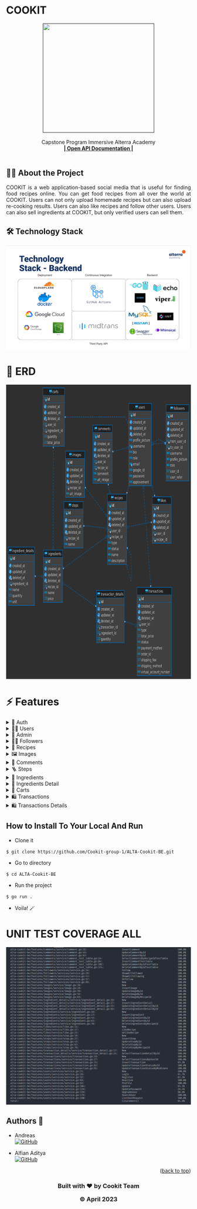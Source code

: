 # COOKIT

<div align="center">
  <a href="">
    <img src="" width="304" height="297">
  </a>

  <p align="center">
    Capstone Program Immersive Alterra Academy
    <br />
    <a href="https://app.swaggerhub.com/apis-docs/STARCON10_1/ALTA-Cookit-BE/1.0"><strong>| Open API Documentation |</strong></a>
    <br />
    <br />
  </p>
</div>

## 🧑‍💻 About the Project

<p align="justify">COOKIT is a web application-based social media that is useful for finding food recipes online. You can get food recipes from all over the world at COOKIT. Users can not only upload homemade recipes but can also upload re-cooking results. Users can also like recipes and follow other users. Users can also sell ingredients at COOKIT, but only verified users can sell them.</p>

## 🛠 Technology Stack

<div align="center">
<img src="techno_stack.png">
  </div>

# 🔗 ERD

<div align="center">
<img src="cookit_ERD.png" width="800" height="800">
  </div>

# ⚡ Features

<details>
  <summary>🎫 Auth</summary>
  
| Method      | Endpoint            | Params      |q-Params            | JWT Token   | Function                                |
| ----------- | ------------------- | ----------- |--------------------| ----------- | --------------------------------------- |
| POST        | /register           | -           |-                   | NO         | Register a new User                |
| POST        | /login      | -           |-                   | NO         | Login to the system        |
  
</details>

<details>
  <summary>🙍‍♂️ Users</summary>
  
| Method      | Endpoint            | Params      |q-Params            | JWT Token   | Function                                |
| ----------- | ------------------- | ----------- |--------------------| ----------- | --------------------------------------- |
| GET        | /users           | -           |-                   | YES         | Show profile                |
| PUT        | /users      | -           |-                   | YES         | Update profile data        |
| DELETE        | /users      | -           |-                   | YES         | Delete user data        |
| GET        | /users/search      | -           | username                   | YES         | Search another users with username        |
| PUT        | /users/password      | -           |-                   | YES         | Update password account        |
| GET        | /users/(user_id)      | user_id           |-                   | YES         | Show another user profile        |
| GET        | /users/follower      | -           |-                   | YES         | Show list follower        |
| GET        | /users/following      | -           |-                   | YES         | Show list following        |
| GET        | /users/upgrade      | -           |-                   | YES         | Request upgrade account        |
</details>

<details> 
    <summary>👮 Admin </summary>

| Method      | Endpoint            | Params      |q-Params            | JWT Token   | Function                                |
| ----------- | ------------------- | ----------- |--------------------| ----------- | --------------------------------------- |
| GET        | /users/listverify           | -           |-                   | YES         | Show list for user request upgrading account                |
| PUT        | /users/approval/(user_id)      | user_id           |-                   | YES         | Accepting or deny user request upgrade account for admin        |
</details>

<details> 
    <summary>🙋‍♂️ Followers </summary>

| Method      | Endpoint            | Params      |q-Params            | JWT Token   | Function                                |
| ----------- | ------------------- | ----------- |--------------------| ----------- | --------------------------------------- |
| POST        | /users/follow/(user_id)           | user_id           |-                  | YES         | Following another user                |
| DELETE        | /users/unfollow/(user_id)      | user_id           |-                  | YES         | Unfollow users        |
</details>

<details> 
    <summary>🍳 Recipes</summary>

| Method      | Endpoint            | Params      |q-Params            | JWT Token   | Function                                |
| ----------- | ------------------- | ----------- |--------------------| ----------- | --------------------------------------- |
| GET        | /recipes           | -           |page, limit, id, user_id, name, type                   | NO         | Show list recepies                |
| POST        | /recipes      | -           |-                   | YES         | Insert new recipe        |
| PUT        | /recipes(recipe_id)      | recipe_id           |                   | YES         | Update recipe        |
| DELETE        | /recipes(recipe_id)      | recipe_id           |-                 | YES         | Delete recipe by recipe_id        |
| GET        | /users/recipes/timeline      | -           |page, limit                   | YES         | Show timeline recipes        |
| GET        | /recipes/trending      | -           |page, limit                   | YES         | Show trending recipes        |
| GET        | /recipes/(recipe_id)/detail      | recipe_id           |-                 | NO         | Show detail recipes        |
| POST        | /recipes/(recipe_id)/like      | recipe_id           |-                | YES         | Like recipes        |
| DELETE        | /recipes/(recipe_id)/unlike      | recipe_id           |-                | YES         | Unlike recipes        |
</details>

<details> 
    <summary>🖼️ Images</summary>

| Method      | Endpoint            | Params      |q-Params            | JWT Token   | Function                                |
| ----------- | ------------------- | ----------- |--------------------| ----------- | --------------------------------------- |
| POST        | /recipes/(recipe_id)/images           |  recipe_id           |-                  | YES         | Insert new recipes image                |
| DELETE        | /recipes/(recipe_id)/images      |  recipe_id           |-                  | YES         | Delete recipes image        |
| PUT        | /recipes/(recipe_id)/images/(image_id)      |  recipe_id and image_id           |-                 | YES         | Update recipes image        |
| DELETE        | /recipes/(recipe_id)/images/(image_id)      |  recipe_id and image_id           |-                  | YES         | Delete recipes image        |
</details>

<details> 
    <summary>💬 Comments</summary>

| Method      | Endpoint            | Params      |q-Params            | JWT Token   | Function                                |
| ----------- | ------------------- | ----------- |--------------------| ----------- | --------------------------------------- |
| POST        | /recipes/(recipe_id)/comments           |  recipe_id           |-                  | YES         | Create comment in recipes                |
| DELETE        | /recipes/(recipe_id)/comments/(comment_id)      |  recipe_id and comment_id           |-                  | YES         | Delete comment in recipes        |
| PUT        | /recipes/(recipe_id)/comments/(comment_id)      |  recipe_id and comment_id          |-                 | YES         | Update comment in recipe        |
| GET        | /recipes/(recipe_id)/comments      |  recipe_id           |page, limit                  | NO         | Get list comment in recipes        |
</details>

<details> 
    <summary>🪜 Steps</summary>

| Method      | Endpoint            | Params      |q-Params            | JWT Token   | Function                                |
| ----------- | ------------------- | ----------- |--------------------| ----------- | --------------------------------------- |
| POST        | /recipes/(recipe_id)/steps          |  recipe_id           |-                  | YES         | Create new recipes step               |
| DELETE        | /recipes/(recipe_id)/steps      |  recipe_id           |-                  | YES         | Delete recipes steps        |
| PUT        | /recipes/(recipe_id)/steps/(step_id)      |  recipe_id and step_id           |-                 | YES         | Update steps in recipe        |
| DELETE        | /recipes/(recipe_id)/steps/(step_id)      |  recipe_id and step_id           |-                  | YES         | Delete steps in recipes        |
</details>

<details> 
    <summary>🍅 Ingredients</summary>

| Method      | Endpoint            | Params      |q-Params            | JWT Token   | Function                                |
| ----------- | ------------------- | ----------- |--------------------| ----------- | --------------------------------------- |
| POST        | /recipes/(recipe_id)/ingredients          |  recipe_id           |-                  | YES         | Create new recipes ingredient               |
| DELETE        | /recipes/(recipe_id)/ingredients      |  recipe_id           |-                  | YES         | Delete recipes ingredients        |
| PUT        | /recipes/(recipe_id)/ingredients/(ingredient_id)      |  recipe_id and ingredient_id           |-                 | YES         | Update ingredients in recipe        |
| DELETE        | /recipes/(recipe_id)/ingredients/(ingredient_id)      |  recipe_id and ingredient_id           |-                  | YES         | Delete ingredients in recipes        |
</details>

<details> 
    <summary>🥕 Ingredients Detail</summary>

| Method      | Endpoint            | Params      |q-Params            | JWT Token   | Function                                |
| ----------- | ------------------- | ----------- |--------------------| ----------- | --------------------------------------- |
| POST        | /recipes/(recipe_id)/ingredients/(ingredient_id)/ingredientDetails          |  recipe_id and ingredient_id           |-                  | YES         | Create new ingredients detail               |
| PUT        | /recipes/(recipe_id)/ingredients/ingredientDetails/(ingredient_detail_id)      |  recipe_id and ingredient_detail_id           |-                 | YES         | Update ingredients detail        |
| DELETE        | /recipes/(recipe_id)/ingredients/ingredientDetails/(ingredient_detail_id)      |  recipe_id and ingredient_detail_id           |-                  | YES         | Delete ingredients detail        |
</details>

<details> 
    <summary>🛒 Carts</summary>

| Method      | Endpoint            | Params      |q-Params            | JWT Token   | Function                                |
| ----------- | ------------------- | ----------- |--------------------| ----------- | --------------------------------------- |
| GET        | /users/carts      | -           |page, limit                   | YES         | Get list carts        |
| POST        | /users/carts           | -           |-                   | YES         | Create new cart                |
| PUT        | /users/carts/(cart_id)      |  cart_id           |-                 | YES         | Update users cart        |
| DELETE        | /users/carts/(cart_id)      |  cart_id           |-                  | YES         | Delete users cart        |
</details>

<details> 
    <summary>🛍️ Transactions</summary>

| Method      | Endpoint            | Params      |q-Params            | JWT Token   | Function                                |
| GET        | /users/transactions      | -           |page, limit, status                   | YES         | Get list transactions        |
| ----------- | ------------------- | ----------- |--------------------| ----------- | --------------------------------------- |
| POST        | /users/transactions           | -           |-                   | YES         | Create new transactions                 |
| PUT        | /users/transactions/(transaction_id)/status      | cart_id          |-                 | YES         | Update users status transactions        |
</details>

<details> 
    <summary>🛍️ Transactions Details</summary>
    
| Method      | Endpoint            | Params      |q-Params            | JWT Token   | Function                                |
| ----------- | ------------------- | ----------- |--------------------| ----------- | --------------------------------------- |
| GET        | /users/transactions/transaction_detail/(transaction_detail_id)      |   transaction_detail_id           |-                 | YES         | Get list users transaction detail       |
</details>

## How to Install To Your Local And Run

- Clone it

```
$ git clone https://github.com/Cookit-group-1/ALTA-Cookit-BE.git
```

- Go to directory

```
$ cd ALTA-Cookit-BE
```

- Run the project

```
$ go run .
```

- Voila! 🪄

# UNIT TEST COVERAGE ALL

<img src="UNITTEST_COOKIT.png">

## Authors 👑

- Andreas <br> [![GitHub](https://img.shields.io/badge/Andreas-%23121011.svg?style=for-the-badge&logo=github&logoColor=white)](https://github.com/Velocyes)

- Alfian Aditya <br> [![GitHub](https://img.shields.io/badge/alfian-aditya-%23121011.svg?style=for-the-badge&logo=github&logoColor=white)](https://github.com/alfianadityads)

 <p align="right">(<a href="#top">back to top</a>)</p>
<h3>
<p align="center">Built with ❤️ by Cookit Team</p>
<p align="center">©️ April 2023 </p>
</h3>
